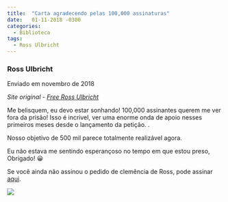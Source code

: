 ```yaml
---
title:  "Carta agradecendo pelas 100,000 assinaturas"
date:   01-11-2018 -0300
categories:
  - Biblioteca
tags:
  - Ross Ulbricht
---
```



### Ross Ulbricht


Enviado em novembro de 2018


_Site original - [Free Ross Ulbricht](https://freeross.org/letter-for-100k-signatures/)_

Me belisquem, eu devo estar sonhando! 100,000 assinantes querem me ver fora da prisão! Isso é incrivel, ver uma enorme onda de apoio nesses primeiros meses desde o lançamento da petição. .

Nosso objetivo de 500 mil parece totalmente realizável agora.

Eu não estava me sentindo esperançoso no tempo em que estou preso, Obrigado! 😀

Se você ainda não assinou o pedido de clemência de Ross, pode assinar [aqui](https://www.change.org/p/freerosspetition-we-seek-potus-s-clemency-for-ross-ulbricht-serving-double-life-for-a-website-realdonaldtrump-free-ross).

![](../pages/img/Ross_100k_note.jpg)
